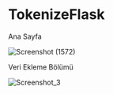 # TokenizeFlask

Ana Sayfa

![Screenshot (1572)](https://user-images.githubusercontent.com/51750773/165672512-c6ad04ff-61d1-42ad-a520-4e1de88aa970.png)

Veri Ekleme Bölümü 

![Screenshot_3](https://user-images.githubusercontent.com/59124957/169301368-e34aafed-c517-4147-bc93-0c02a9753711.png)
